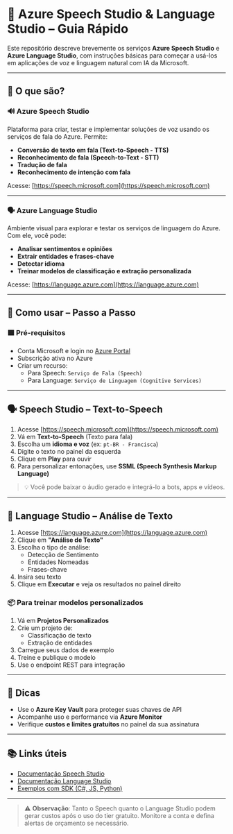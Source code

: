 # 🧠 Azure Speech Studio & Language Studio – Guia Rápido

Este repositório descreve brevemente os serviços **Azure Speech Studio** e **Azure Language Studio**, com instruções básicas para começar a usá-los em aplicações de voz e linguagem natural com IA da Microsoft.

---

## 🎯 O que são?

### 🔊 Azure Speech Studio

Plataforma para criar, testar e implementar soluções de voz usando os serviços de fala do Azure. Permite:

- **Conversão de texto em fala (Text-to-Speech - TTS)**
- **Reconhecimento de fala (Speech-to-Text - STT)**
- **Tradução de fala**
- **Reconhecimento de intenção com fala**

Acesse: [https://speech.microsoft.com](https://speech.microsoft.com)

---

### 🗣️ Azure Language Studio

Ambiente visual para explorar e testar os serviços de linguagem do Azure. Com ele, você pode:

- **Analisar sentimentos e opiniões**
- **Extrair entidades e frases-chave**
- **Detectar idioma**
- **Treinar modelos de classificação e extração personalizada**

Acesse: [https://language.azure.com](https://language.azure.com)

---

## 🚀 Como usar – Passo a Passo

### 🟩 Pré-requisitos

- Conta Microsoft e login no [Azure Portal](https://portal.azure.com)
- Subscrição ativa no Azure
- Criar um recurso:
  - Para Speech: `Serviço de Fala (Speech)`
  - Para Language: `Serviço de Linguagem (Cognitive Services)`

---

## 🗣️ Speech Studio – Text-to-Speech

1. Acesse [https://speech.microsoft.com](https://speech.microsoft.com)
2. Vá em **Text-to-Speech** (Texto para fala)
3. Escolha um **idioma e voz** (ex: `pt-BR - Francisca`)
4. Digite o texto no painel da esquerda
5. Clique em **Play** para ouvir
6. Para personalizar entonações, use **SSML (Speech Synthesis Markup Language)**

> 💡 Você pode baixar o áudio gerado e integrá-lo a bots, apps e vídeos.

---

## 🧾 Language Studio – Análise de Texto

1. Acesse [https://language.azure.com](https://language.azure.com)
2. Clique em **"Análise de Texto"**
3. Escolha o tipo de análise:
   - Detecção de Sentimento
   - Entidades Nomeadas
   - Frases-chave
4. Insira seu texto
5. Clique em **Executar** e veja os resultados no painel direito

### 📦 Para treinar modelos personalizados

1. Vá em **Projetos Personalizados**
2. Crie um projeto de:
   - Classificação de texto
   - Extração de entidades
3. Carregue seus dados de exemplo
4. Treine e publique o modelo
5. Use o endpoint REST para integração

---

## 📌 Dicas

- Use o **Azure Key Vault** para proteger suas chaves de API
- Acompanhe uso e performance via **Azure Monitor**
- Verifique **custos e limites gratuitos** no painel da sua assinatura

---

## 📚 Links úteis

- [Documentação Speech Studio](https://learn.microsoft.com/pt-br/azure/cognitive-services/speech-service/)
- [Documentação Language Studio](https://learn.microsoft.com/pt-br/azure/ai-services/language-service/)
- [Exemplos com SDK (C#, JS, Python)](https://github.com/Azure-Samples)

---

> ⚠️ **Observação**: Tanto o Speech quanto o Language Studio podem gerar custos após o uso do tier gratuito. Monitore a conta e defina alertas de orçamento se necessário.

